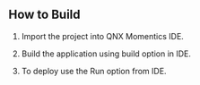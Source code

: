 ## How to Build

1. Import the project into QNX Momentics IDE.

2. Build the application using build option in IDE.

3. To deploy use the Run option from IDE.